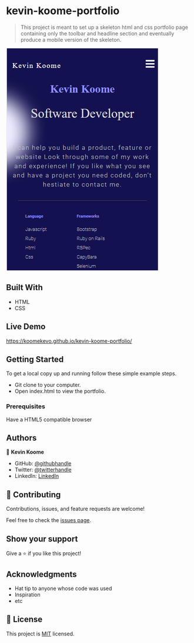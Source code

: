 # kevin-koome-portfolio

>This project is meant to set up a skeleton html and css portfolio page containing only the toolbar and headline section and eventually produce a mobile version of the skeleton.

![screenshot](./app_screenshot.PNG)

## Built With

- HTML
- CSS

## Live Demo

https://koomekevo.github.io/kevin-koome-portfolio/

## Getting Started

To get a local copy up and running follow these simple example steps.
* Git clone to your computer.
* Open index.html to view the portfolio.

### Prerequisites

Have a HTML5 compatible browser

## Authors

👤 **Kevin Koome**

- GitHub: [@githubhandle](https://github.com/koomekevo)
- Twitter: [@twitterhandle](https://twitter.com/koomekevo)
- LinkedIn: [LinkedIn](https://ke.linkedin.com/in/kevin-koome-aab84186)

## 🤝 Contributing

Contributions, issues, and feature requests are welcome!

Feel free to check the [issues page](../../issues/).

## Show your support

Give a ⭐️ if you like this project!

## Acknowledgments

- Hat tip to anyone whose code was used
- Inspiration
- etc

## 📝 License

This project is [MIT](./MIT.md) licensed.
